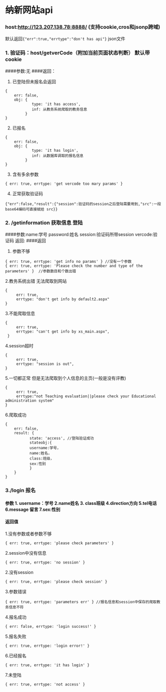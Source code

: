 # 纳新网站api
### host:http://123.207.138.78:8888/ (支持cookie,cros和jsonp跨域)
默认返回```{"err":true,"errtype":"don't has api"}``` json文件
### 1. 验证码：host/getverCode（附加当前页面状态判断） 默认带cookie
####参数:无
####返回：
1. 已登陆但未报名会返回
```
{
    err: false,
    obj: {
            type: 'it has access',
            inf: 从教务系统爬取的教务信息
         }
}
```
2. 已报名
```
{
    err: false, 
    obj: {
            type: 'it has login',
            inf: 从数据库调取的报名信息
         }
}
```
3. 含有多余参数
```
{ err: true, errtype: 'get vercode too mary params' }
```
4. 正常获取验证码
```
{"err":false,"result":{"session":验证码的session之后登陆需要用到,"src":一段base64编码可直接赋给 src}}
```
### 2. /getinformation 获取信息 登陆
####参数:name:学号 password:姓名 session:验证码所带session vercode:验证码
返回:
####返回
1. 参数不够
```
{ err: true, errtype: 'get info no params' } //没有一个参数
{ err: true, errtype: 'Please check the number and type of the parameters' }  //参数数目和个数出错
```
2.教务系统出错 无法爬取到网站
```
{
     err: true,
     errtype: "don't get info by default2.aspx"
}
```
3.不能爬取信息
```
{
     err: true,
     errtype: "can't get info by xs_main.aspx",
 }
```
4.session超时
```
{
     err: true,
     errtype: "session is out",
}
```
5.一切都正常 但是无法爬取到个人信息的主页(一般是没有评教)
```
{
     err: true,
     errtype:"not Teaching evaluation||please check your Educational administration system"
}
```
6.爬取成功
```
{
    err: false,
    result: {
           state: 'access', //登陆验证成功
           stateobj:{
           username:学号，
           name:姓名，
           class:班级，
           sex:性别
           }
    }
}
```

### 3./login 报名
#### 参数 1. username：学号 2.name姓名 3. class班级 4.direction方向 5.tel电话 6.message 留言 7.sex:性别
#### 返回值
1.没有参数或者参数不够
```
{ err: true, errtype: 'please check parameters' }
```
2.session中没有信息
```
{ err: true, errtype: 'no session' }
```
2.没有session
```
{ err: true, errtype: 'please check session' }
```
3.参数错误 
```
{ err: true, errtype: 'parameters err' } //报名信息和session中保存的爬取教务信息不符
```
4.报名成功
```
{ err: false, errtype: 'login success!' }
```
5.报名失败
```
{ err: true, errtype: 'login error!' }
```
6.已经报名
```
{ err: true, errtype: 'it has login' }
```
7.未登陆
```
{ err: true, errtype: 'not access' } 
```